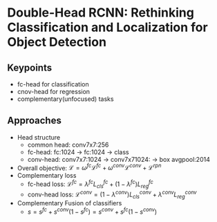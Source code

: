 # Double-Head RCNN: Rethinking Classification and Localization for Object Detection
## Keypoints
* fc-head for classification
* cnov-head for regression
* complementary(unfocused) tasks

## Approaches
* Head structure
  * common head: conv7x7:256
  * fc-head: fc:1024 -> fc:1024 -> class
  * conv-head: conv7x7:1024 -> conv7x71024: -> box avgpool:2014
* Overall objective: $\begin{equation}
\mathcal{L}=\omega^{f c} \mathcal{L}^{f c}+\omega^{c o n v} \mathcal{L}^{c o n v}+\mathcal{L}^{r p n}
\end{equation}$
* Complementary loss
  * fc-head loss: $\begin{equation}
  \mathcal{L}^{f c}=\lambda^{f c} L_{c l s}^{f c}+\left(1-\lambda^{f c}\right) L_{r e g}^{f c}
  \end{equation}$
  * conv-head loss: $\begin{equation}
  \mathcal{L}^{c o n v}=\left(1-\lambda^{c o n v}\right) L_{c l s}^{c o n v}+\lambda^{c o n v} L_{r e g}^{c o n v}
  \end{equation}$
* Complementary Fusion of classifiers
  * $\begin{equation}
  s=s^{f c}+s^{c o n v}\left(1-s^{f c}\right)=s^{c o n v}+s^{f c}\left(1-s^{c o n v}\right)
  \end{equation}$

